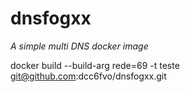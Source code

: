 # dnsfogxx

*A simple multi DNS docker image*



docker build --build-arg rede=69 -t teste  git@github.com:dcc6fvo/dnsfogxx.git
